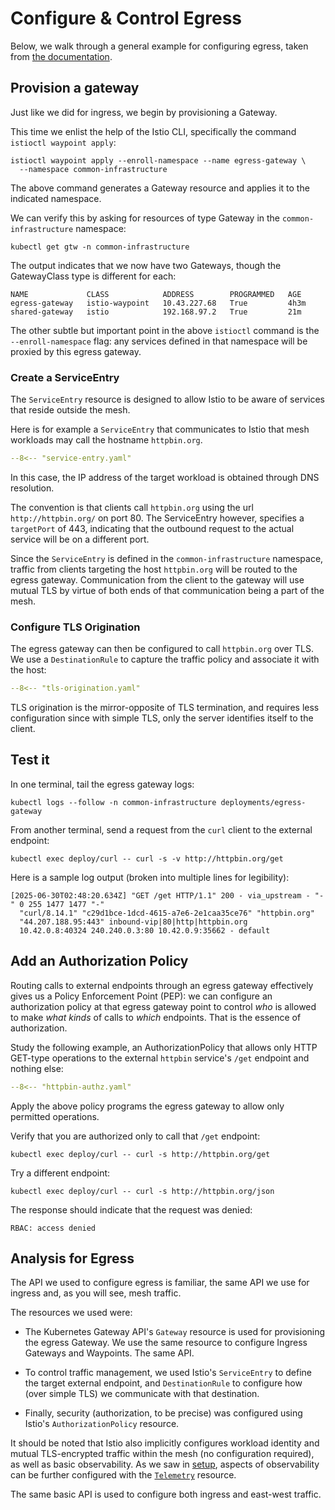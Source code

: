 # Configure & Control Egress

Below, we walk through a general example for configuring egress, taken from [the documentation](https://ambientmesh.io/docs/traffic/mesh-egress/).

## Provision a gateway

Just like we did for ingress, we begin by provisioning a Gateway.

This time we enlist the help of the Istio CLI, specifically the command `istioctl waypoint apply`:

```shell
istioctl waypoint apply --enroll-namespace --name egress-gateway \
  --namespace common-infrastructure
```

The above command generates a Gateway resource and applies it to the indicated namespace.

We can verify this by asking for resources of type Gateway in the `common-infrastructure` namespace:

```shell
kubectl get gtw -n common-infrastructure
```

The output indicates that we now have two Gateways, though the GatewayClass type is different for each:

```console
NAME             CLASS            ADDRESS        PROGRAMMED   AGE
egress-gateway   istio-waypoint   10.43.227.68   True         4h3m
shared-gateway   istio            192.168.97.2   True         21m
```

The other subtle but important point in the above `istioctl` command is the `--enroll-namespace` flag:  any services defined in that namespace will be proxied by this egress gateway.

### Create a ServiceEntry

The `ServiceEntry` resource is designed to allow Istio to be aware of services that reside outside the mesh.

Here is for example a `ServiceEntry` that communicates to Istio that mesh workloads may call the hostname `httpbin.org`.

```yaml
--8<-- "service-entry.yaml"
```

In this case, the IP address of the target workload is obtained through DNS resolution.

The convention is that clients call `httpbin.org` using the url `http://httpbin.org/` on port 80.
The ServiceEntry however, specifies a `targetPort` of 443, indicating that the outbound request to the actual service will be on a different port.

Since the `ServiceEntry` is defined in the `common-infrastructure` namespace, traffic from clients targeting the host `httpbin.org` will be routed to the egress gateway.
Communication from the client to the gateway will use mutual TLS by virtue of both ends of that communication being a part of the mesh.

### Configure TLS Origination

The egress gateway can then be configured to call `httpbin.org` over TLS.
We use a `DestinationRule` to capture the traffic policy and associate it with the host:

```yaml
--8<-- "tls-origination.yaml"
```

TLS origination is the mirror-opposite of TLS termination, and requires less configuration since with simple TLS, only the server identifies itself to the client.

## Test it

In one terminal, tail the egress gateway logs:

```shell
kubectl logs --follow -n common-infrastructure deployments/egress-gateway
```

From another terminal, send a request from the `curl` client to the external endpoint:

```shell
kubectl exec deploy/curl -- curl -s -v http://httpbin.org/get
```

Here is a sample log output (broken into multiple lines for legibility):

```console
[2025-06-30T02:48:20.634Z] "GET /get HTTP/1.1" 200 - via_upstream - "-" 0 255 1477 1477 "-" 
  "curl/8.14.1" "c29d1bce-1dcd-4615-a7e6-2e1caa35ce76" "httpbin.org" 
  "44.207.188.95:443" inbound-vip|80|http|httpbin.org 
  10.42.0.8:40324 240.240.0.3:80 10.42.0.9:35662 - default
```

## Add an Authorization Policy

Routing calls to external endpoints through an egress gateway effectively gives us a Policy Enforcement Point (PEP): we can configure an authorization policy at that egress gateway point to control _who_ is allowed to make _what kinds_ of calls to _which_ endpoints.
That is the essence of authorization.

Study the following example, an AuthorizationPolicy that allows only HTTP GET-type operations to the external `httpbin` service's `/get` endpoint and nothing else:

```yaml
--8<-- "httpbin-authz.yaml"
```

Apply the above policy programs the egress gateway to allow only permitted operations.

Verify that you are authorized only to call that `/get` endpoint:

```shell
kubectl exec deploy/curl -- curl -s http://httpbin.org/get
```

Try a different endpoint:

```shell
kubectl exec deploy/curl -- curl -s http://httpbin.org/json
```

The response should indicate that the request was denied:

```console
RBAC: access denied
```

## Analysis for Egress

The API we used to configure egress is familiar, the same API we use for ingress and, as you will see, mesh traffic.

The resources we used were:

- The Kubernetes Gateway API's `Gateway` resource is used for provisioning the egress Gateway.  We use the same resource to configure Ingress Gateways and Waypoints.  The same API.

- To control traffic management, we used Istio's `ServiceEntry` to define the target external endpoint, and `DestinationRule` to configure how (over simple TLS) we communicate with that destination.

- Finally, security (authorization, to be precise) was configured using Istio's `AuthorizationPolicy` resource.

It should be noted that Istio also implicitly configures workload identity and mutual TLS-encrypted traffic within the mesh (no configuration required), as well as basic observability.
As we saw in [setup](setup.md#configure-access-logging), aspects of observability can be further configured with the [`Telemetry`](https://istio.io/latest/docs/reference/config/telemetry/) resource.

The same basic API is used to configure both ingress and east-west traffic.